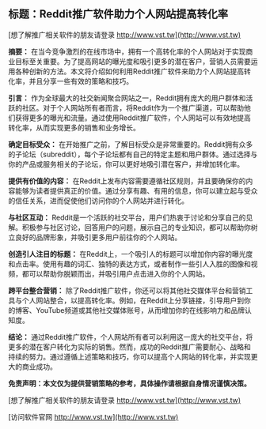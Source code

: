 ## **标题：Reddit推广软件助力个人网站提高转化率**

[想了解推广相关软件的朋友请登录 http://www.vst.tw](http://www.vst.tw)

**摘要：**
在当今竞争激烈的在线市场中，拥有一个高转化率的个人网站对于实现商业目标至关重要。为了提高网站的曝光度和吸引更多的潜在客户，营销人员需要运用各种创新的方法。本文将介绍如何利用Reddit推广软件来助力个人网站提高转化率，并且分享一些有效的策略和技巧。

**引言：**
作为全球最大的社交新闻聚合网站之一，Reddit拥有庞大的用户群体和活跃的社区。对于个人网站所有者而言，将Reddit作为一个推广渠道，可以帮助他们获得更多的曝光和流量。通过使用Reddit推广软件，个人网站可以有效地提高转化率，从而实现更多的销售和业务增长。

**确定目标受众：**
在开始推广之前，了解目标受众是非常重要的。Reddit拥有众多的子论坛（subreddit），每个子论坛都有自己的特定主题和用户群体。通过选择与你的产品或服务相关的子论坛，你可以更好地吸引潜在客户，并增加转化率。

**提供有价值的内容：**
在Reddit上发布内容需要遵循社区规则，并且要确保你的内容能够为读者提供真正的价值。通过分享有趣、有用的信息，你可以建立起与受众的信任关系，进而促使他们访问你的个人网站并进行转化。

**与社区互动：**
Reddit是一个活跃的社交平台，用户们热衷于讨论和分享自己的见解。积极参与社区讨论，回答用户的问题，展示自己的专业知识，都可以帮助你树立良好的品牌形象，并吸引更多用户前往你的个人网站。

**创造引人注目的标题：**
在Reddit上，一个吸引人的标题可以增加你内容的曝光度和点击率。使用有趣的词汇、独特的表达方式，或者制作一些引人入胜的图像和视频，都可以帮助你脱颖而出，并吸引用户点击进入你的个人网站。

**跨平台整合营销：**
除了Reddit推广软件，你还可以将其他社交媒体平台和营销工具与个人网站整合，以提高转化率。例如，在Reddit上分享链接，引导用户到你的博客、YouTube频道或其他社交媒体账号，从而增加你的在线影响力和品牌认知度。

**结论：**
通过Reddit推广软件，个人网站所有者可以利用这一庞大的社交平台，将更多的潜在客户转化为实际的销售。然而，成功的Reddit推广需要耐心、战略和持续的努力。通过遵循上述策略和技巧，你可以提高个人网站的转化率，并实现更大的商业成功。

**免责声明：本文仅为提供营销策略的参考，具体操作请根据自身情况谨慎决策。**

[想了解推广相关软件的朋友请登录 http://www.vst.tw](http://www.vst.tw)


[访问软件官网 http://www.vst.tw](http://www.vst.tw)
